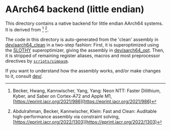 [//]: # (SPDX-License-Identifier: CC-BY-4.0)

# AArch64 backend (little endian)

This directory contains a native backend for little endian AArch64 systems. It is derived from [^NeonNTT] [^SLOTHY_Paper].

The code in this directory is auto-generated from the 'clean' assembly in [dev/aarch64_clean](../../../../dev/aarch64_clean)
in a two-step fashion: First, it is superoptimized using the [SLOTHY](https://github.com/slothy-optimizer/slothy) superoptimizer,
giving the assembly in [dev/aarch64_opt](../../../../dev/aarch64_opt). Then, it is stripped of remaining register aliases, macros
and most preprocessor directives by [`scripts/simpasm`](../../../../scripts/simpasm).

If you want to understand how the assembly works, and/or make changes to it, consult [dev/](../../../../dev).

<!--- bibliography --->
[^NeonNTT]: Becker, Hwang, Kannwischer, Yang, Yang: Neon NTT: Faster Dilithium, Kyber, and Saber on Cortex-A72 and Apple M1, [https://eprint.iacr.org/2021/986](https://eprint.iacr.org/2021/986)
[^SLOTHY_Paper]: Abdulrahman, Becker, Kannwischer, Klein: Fast and Clean: Auditable high-performance assembly via constraint solving, [https://eprint.iacr.org/2022/1303](https://eprint.iacr.org/2022/1303)
